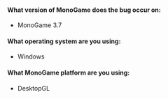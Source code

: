 <!--
# Please make sure that the issue is present in the
# develop branch of MonoGame before reporting
#
# You can download the development build installer from:
# http://www.monogame.net/downloads/
-->

<!-- Write your issue below -->





<!-- System stats -->

#### What version of MonoGame does the bug occur on:
- MonoGame 3.7

#### What operating system are you using:
- Windows

#### What MonoGame platform are you using:
<!-- e.g. DesktopGL, WindowsDX, WindowsUWP, Android -->
- DesktopGL
